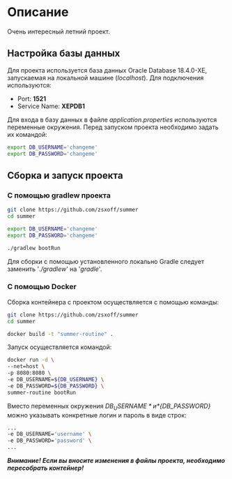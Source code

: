 # Описание

Очень интересный летний проект.

## Настройка базы данных

Для проекта используется база данных Oracle Database 18.4.0-XE, запускаемая на локальной машине (*localhost*).
Для подключения используются:

* Port: **1521**
* Service Name: **XEPDB1**

Для входа в базу данных в файле *application.properties* используются переменные окружения.
Перед запуском проекта необходимо задать их командой:

```bash
export DB_USERNAME='changeme'
export DB_PASSWORD='changeme'
```

## Сборка и запуск проекта

### С помощью gradlew проекта

```bash
git clone https://github.com/zsxoff/summer
cd summer

export DB_USERNAME='changeme'
export DB_PASSWORD='changeme'

./gradlew bootRun
```

Для сборки с помощью установленного локально Gradle следует заменить '*./gradlew*' на '*gradle*'.

### С помощью Docker

Сборка контейнера с проектом осуществляется с помощью команды:

```bash
git clone https://github.com/zsxoff/summer
cd summer

docker build -t "summer-routine" .
```

Запуск осуществляется командой:

```bash
docker run -d \
--net=host \
-p 8080:8080 \
-e DB_USERNAME=${DB_USERNAME} \
-e DB_PASSWORD=${DB_PASSWORD} \
summer-routine bootRun
```

Вместо переменных окружения *${DB_USERNAME}* и *${DB_PASSWORD}* можно указывать конкретные логин и пароль в виде строк:

```bash
...
-e DB_USERNAME='username' \
-e DB_PASSWORD='password' \
...
```

***Внимание! Если вы вносите изменения в файлы проекта, необходимо пересобрать контейнер!***
